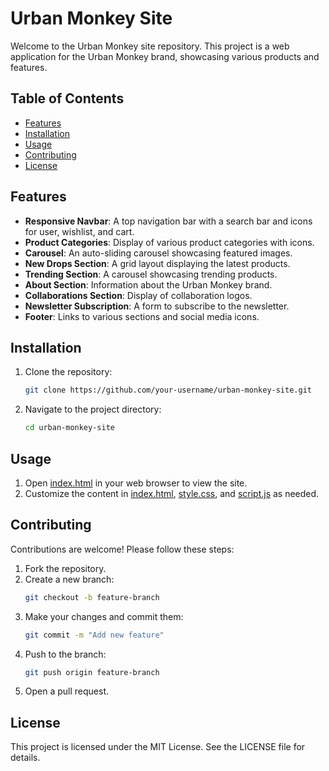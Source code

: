 # Urban Monkey Site

Welcome to the Urban Monkey site repository. This project is a web application for the Urban Monkey brand, showcasing various products and features.

## Table of Contents

- [Features](#features)
- [Installation](#installation)
- [Usage](#usage)
- [Contributing](#contributing)
- [License](#license)

## Features

- **Responsive Navbar**: A top navigation bar with a search bar and icons for user, wishlist, and cart.
- **Product Categories**: Display of various product categories with icons.
- **Carousel**: An auto-sliding carousel showcasing featured images.
- **New Drops Section**: A grid layout displaying the latest products.
- **Trending Section**: A carousel showcasing trending products.
- **About Section**: Information about the Urban Monkey brand.
- **Collaborations Section**: Display of collaboration logos.
- **Newsletter Subscription**: A form to subscribe to the newsletter.
- **Footer**: Links to various sections and social media icons.

## Installation

1. Clone the repository:
    ```sh
    git clone https://github.com/your-username/urban-monkey-site.git
    ```
2. Navigate to the project directory:
    ```sh
    cd urban-monkey-site
    ```

## Usage

1. Open [index.html](http://_vscodecontentref_/1) in your web browser to view the site.
2. Customize the content in [index.html](http://_vscodecontentref_/2), [style.css](http://_vscodecontentref_/3), and [script.js](http://_vscodecontentref_/4) as needed.

## Contributing

Contributions are welcome! Please follow these steps:

1. Fork the repository.
2. Create a new branch:
    ```sh
    git checkout -b feature-branch
    ```
3. Make your changes and commit them:
    ```sh
    git commit -m "Add new feature"
    ```
4. Push to the branch:
    ```sh
    git push origin feature-branch
    ```
5. Open a pull request.

## License

This project is licensed under the MIT License. See the LICENSE file for details.
